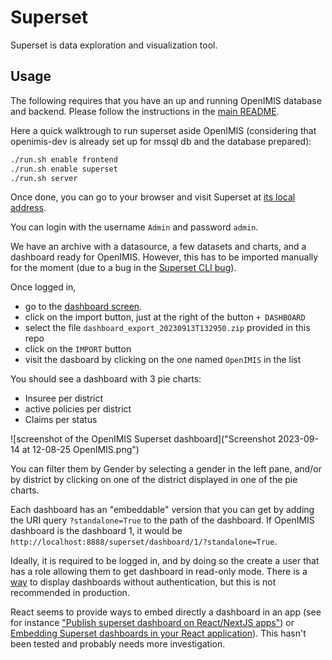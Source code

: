 # Superset

Superset is data exploration and visualization tool.

## Usage

The following requires that you have an up and running OpenIMIS database
and backend. Please follow the instructions in the [main README](../README.md).

Here a quick walktrough to run superset aside OpenIMIS (considering that
openimis-dev is already set up for mssql db and the database prepared):

```bash
./run.sh enable frontend
./run.sh enable superset
./run.sh server
```

Once done, you can go to your browser and visit Superset at
[its local address](http://localhost:8888).

You can login with the username `Admin` and password `admin`.

We have an archive with a datasource, a few datasets and charts, and a dashboard
ready for OpenIMIS. However, this has to be imported manually for the moment
(due to a bug in the [Superset CLI bug](https://github.com/apache/superset/issues/17049)).

Once logged in,

* go to the [dashboard screen](http://localhost:8888/dashboard/list/).
* click on the import button, just at the right of the button `+ DASHBOARD`
* select the file `dashboard_export_20230913T132950.zip` provided in this repo
* click on the `IMPORT` button
* visit the dasboard by clicking on the one named `OpenIMIS` in the list

You should see a dashboard with 3 pie charts:

* Insuree per district
* active policies per district
* Claims per status

![screenshot of the OpenIMIS Superset dashboard]("Screenshot 2023-09-14 at 12-08-25 OpenIMIS.png")

You can filter them by Gender by selecting a gender in the left pane, and/or
by district by clicking on one of the district displayed in one of the pie
charts.

Each dashboard has an "embeddable" version that you can get by adding the
URI query `?standalone=True` to the path of the dashboard. If OpenIMIS dashboard
is the dashboard 1, it would be `http://localhost:8888/superset/dashboard/1/?standalone=True`.

Ideally, it is required to be logged in, and by doing so the create a user
that has a role allowing them to get dashboard in read-only mode. There is a
[way](https://superset.apache.org/docs/security/#public) to display dashboards
without authentication, but this is not recommended in production.

React seems to provide ways to embed directly a dashboard in an app (see for
instance
["Publish superset dashboard on React/NextJS apps"](https://blog.robertoconterosito.it/posts/publish-superset-dashboard-on-react-nextjs-apps/))
or [Embedding Superset dashboards in your React application](https://medium.com/@khushbu.adav/embedding-superset-dashboards-in-your-react-application-7f282e3dbd88)). This
hasn't been tested and probably needs more investigation.

